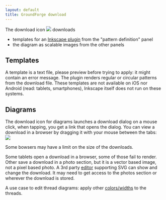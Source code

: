 ```yaml
---
layout: default
title: GroundForge download
---
```


The download icon ![](/GroundForge/images/download.jpg) 
downloads
* templates for an [Inkscape plugin](/inkscape-bobbinlace/)
  from the "pattern definition" panel
* the diagram as scalable images from the other panels
  
Templates
---------
A template is a text file, please preview before trying to apply:
it might contain an error message.
The plugin renders regular or circular patterns from the download file.
These templates are not available on iOS nor Android (read: tablets, smartphones),
Inkscape itself does not run on these systems.

Diagrams
--------
The download icon for diagrams launches a download dialog on a mouse click,
when tapping, you get a link that opens the dialog.
You can view a download in a browser by dragging it with your mouse between the tabs:  
![](images/download.png)

Some bowsers may have a limit on the size of the downloads. 

Some tablets open a download in a browser, some of those fail to render. 
Other save a download in a photo section, 
but it is a vector based image, not a pixel based photo.
A 3rd party [editor](Reshape-Patterns#evaluated-editors)
supporting SVG can show and change the download.
It may need to get access to the photos section or wherever the download is stored.

A use case to edit thread diagrams:
apply other [colors/widths](Thread-Properties#more-thread-colors-andor-widths) 
to the threads.
